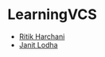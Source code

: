 # LearningVCS

- [Ritik Harchani](https://github.com/harchani-ritik)
- [Janit Lodha](https://github.com/JLodha)
